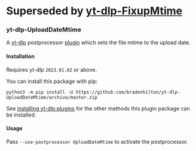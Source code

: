 # Superseded by [yt-dlp-FixupMtime](https://github.com/bradenhilton/yt-dlp-FixupMtime)

### yt-dlp-UploadDateMtime

A [yt-dlp](https://github.com/yt-dlp/yt-dlp) postprocessor [plugin](https://github.com/yt-dlp/yt-dlp#plugins) which sets the file mtime to the upload date.

#### Installation

Requires yt-dlp `2023.01.02` or above.

You can install this package with pip:

```console
python3 -m pip install -U https://github.com/bradenhilton/yt-dlp-UploadDateMtime/archive/master.zip
```

See [installing yt-dlp plugins](https://github.com/yt-dlp/yt-dlp#installing-plugins) for the other methods this plugin package can be installed.

#### Usage

Pass `--use-postprocessor UploadDateMtime` to activate the postprocessor.
